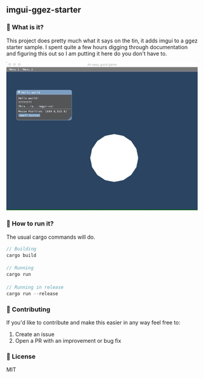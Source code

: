 ## imgui-ggez-starter 

### :dart: What is it?
This project does pretty much what it says on the tin, it adds imgui to a ggez starter sample. I spent quite a few hours digging through documentation and figuring this out so I am putting it here do you don't have to.

![Demo](demo.gif)

### :running: How to run it?
The usual cargo commands will do. 

```rust
// Building
cargo build

// Running 
cargo run

// Running in release
cargo run --release
```

### :muscle: Contributing
If you'd like to contribute and make this easier in any way feel free to:
1. Create an issue
1. Open a PR with an improvement or bug fix

### :car: License
MIT